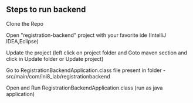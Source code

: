 ## Steps to run backend 
Clone the Repo

Open "registration-backend" project with your favorite ide (IntelliJ IDEA,Eclipse)

Update the project (left click on project folder and Goto  maven section and click in Update folder or Update project)


Go to RegistrationBackendApplication.class file  present in folder - src/main/com/ini8_lab/registrationbackend

Open and Run RegistrationBackendApplication.class (run as java application)
